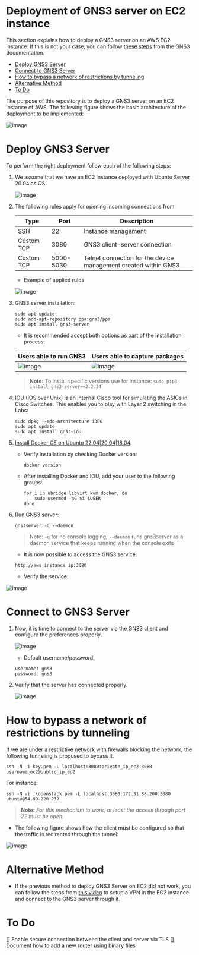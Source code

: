 # Deployment of GNS3 server on EC2 instance

This section explains how to deploy a GNS3 server on an AWS EC2 instance. If this is not your case, you can follow [these steps](https://docs.gns3.com/docs/getting-started/installation/remote-server/) from the GNS3 documentation.

- [Deploy GNS3 Server](#deploy-gns3-server)
- [Connect to GNS3 Server](#connect-to-gns3-server)
- [How to bypass a network of restrictions by tunneling](#how-to-bypass-a-network-of-restrictions-by-tunneling)
- [Alternative Method](#alternative-method)
- [To Do](#to-do)

The purpose of this repository is to deploy a GNS3 server on an EC2 instance of AWS. The following figure shows the basic architecture of the deployment to be implemented:

![image](https://user-images.githubusercontent.com/69375071/210196949-15232346-a583-4ab8-a562-4d7811d152be.png)

# Deploy GNS3 Server

To perform the right deployment follow each of the following steps:

1. We assume that we have an EC2 instance deployed with Ubuntu Server 20.04 as OS:

    ![image](https://user-images.githubusercontent.com/69375071/210196969-a4053982-94d3-4669-beae-49b45a0f73e5.png)

2. The following rules apply for opening incoming connections from:

    | Type        | Port      | Description                                                     |
    |-------------|-----------|-----------------------------------------------------------------|
    | SSH         | 22        | Instance management                                             |
    | Custom TCP  | 3080      | GNS3 client-server connection                                   |
    | Custom TCP  | 5000-5030 | Telnet connection for the device management created within GNS3 |

    - Example of applied rules

    ![image](https://user-images.githubusercontent.com/69375071/210196983-7269b43f-6c0d-40cb-b9bd-cafd5c187720.png)

3. GNS3 server installation:

    ```console
    sudo apt update
    sudo add-apt-repository ppa:gns3/ppa
    sudo apt install gns3-server
    ```

    - It is recommended accept both options as part of the installation process:

    | Users able to run GNS3| Users able to capture packages |
    |-------------|-----------|
    | ![image](https://user-images.githubusercontent.com/69375071/210197009-f2be56b9-9040-4600-87fb-83d1a92e90df.png) | ![image](https://user-images.githubusercontent.com/69375071/210197024-ff5d286f-4ba1-4772-a1c8-7a4051f21a93.png) |

     > **Note:** To install specific versions use for instance: `sudo pip3 install gns3-server==2.2.34`

4. IOU (IOS over Unix) is an internal Cisco tool for simulating the ASICs in Cisco Switches. This enables you to play with Layer 2 switching in the Labs:

    ```console
    sudo dpkg --add-architecture i386
    sudo apt update
    sudo apt install gns3-iou
    ```

5. [Install Docker CE on Ubuntu 22.04|20.04|18.04](https://docs.docker.com/engine/install/ubuntu/).

    - Verify installation by checking Docker version:

        ```console
        docker version
        ```

    - After installing Docker and IOU, add your user to the following groups:

        ```console
        for i in ubridge libvirt kvm docker; do
            sudo usermod -aG $i $USER
        done
        ```

6. Run GNS3 server:

    ```console
    gns3server -q --daemon
    ```

    >Note: `-q` for no console logging, `--daemon` runs gns3server as a daemon service that keeps running when the console exits

   - It is now possible to access the GNS3 service:

    ```console
    http://aws_instance_ip:3080
    ```

   - Verify the service:

![image](https://user-images.githubusercontent.com/69375071/210197180-6d23f0f8-dc3b-4803-b45c-cdf1a0ed3da1.png)

# Connect to GNS3 Server

1. Now, it is time to connect to the server via the GNS3 client and configure the preferences properly.

    ![image](https://user-images.githubusercontent.com/69375071/210197203-ee05d661-6bae-4cb8-8257-27ff49a66f67.png)

   - Default username/password:

    ```console
    username: gns3
    password: gns3
    ```

2. Verify that the server has connected properly.

    ![image](https://user-images.githubusercontent.com/69375071/210197229-e9904096-9f2e-4f78-80b2-72a93303947a.png)

# How to bypass a network of restrictions by tunneling

If we are under a restrictive network with firewalls blocking the network, the following tunneling is proposed to bypass it.

```console
ssh -N -i key.pem -L localhost:3080:private_ip_ec2:3080 username_ec2@public_ip_ec2
```

For instance:

```console
ssh -N -i .\openstack.pem -L localhost:3080:172.31.88.200:3080 ubuntu@54.89.220.232
```

>**Note:** *For this mechanism to work, at least the access through port 22 must be open.*

- The following figure shows how the client must be configured so that the traffic is redirected through the tunnel:

![image](https://user-images.githubusercontent.com/69375071/210197244-b8121b0f-9b41-4e6b-9eb1-fa5647685811.png)

# Alternative Method
- If the previous method to deploy GNS3 Server on EC2 did not work, you can follow the steps from [this video](https://www.youtube.com/watch?v=8uxEtWDleDQ) to setup a VPN in the EC2 instance and connect to the GNS3 server through it.

# To Do

[] Enable secure connection between the client and server via TLS
[] Document how to add a new router using binary files
